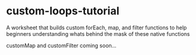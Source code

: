 # custom-loops-tutorial
A worksheet that builds custom forEach, map, and filter functions to help beginners understanding whats behind the mask of these native functions


customMap and customFilter coming soon...
